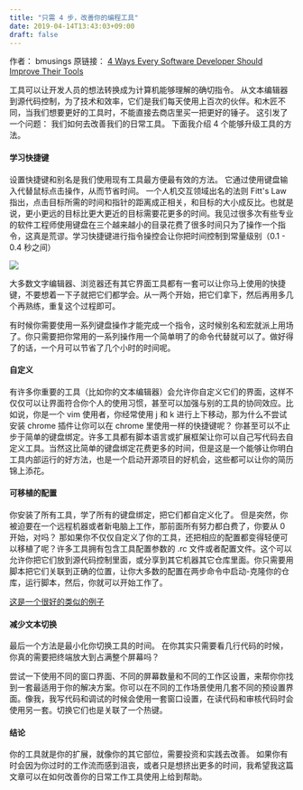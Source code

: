 ```yaml
---
title: "只需 4 步，改善你的编程工具"
date: 2019-04-14T13:43:03+09:00
draft: false
---
```

作者： bmusings
原链接： [4 Ways Every Software Developer Should Improve Their Tools](https://www.bmusings.io/4-ways-to-improve-your-tools/)


工具可以让开发人员的想法转换成为计算机能够理解的确切指令。
从文本编辑器到源代码控制，为了技术和效率，它们是我们每天使用上百次的伙伴。和木匠不同，当我们想要更好的工具时，不能直接去商店里买一把更好的锤子。
这引发了一个问题： 我们如何去改善我们的日常工具。
下面我介绍 4 个能够升级工具的方法。

#### 学习快捷键

设置快捷键和别名是我们使用现有工具最方便最有效的方法。
它通过使用键盘输入代替鼠标点击操作，从而节省时间。
一个人机交互领域出名的法则 Fitt's Law 指出，点击目标所需的时间和指针的距离成正相关，和目标的大小成反比。也就是说，更小更远的目标比更大更近的目标需要花更多的时间。我见过很多次有些专业的软件工程师使用键盘在三个越来越小的目录花费了很多时间只为了操作一个指令，这真是荒谬。学习快捷键进行指令操控会让你把时间控制到常量级别（0.1 - 0.4 秒之间）

![](https://kaushalsubedi.com/wp-content/uploads/2015/11/visual-studio-code.png)

大多数文字编辑器、浏览器还有其它界面工具都有一套可以让你马上使用的快捷键，不要想着一下子就把它们都学会。从一两个开始，把它们拿下，然后再用多几个再熟练，重复这个过程即可。

有时候你需要使用一系列键盘操作才能完成一个指令，这时候别名和宏就派上用场了。你只需要把你常用的一系列操作用一个简单明了的命令代替就可以了。做好得了的话，一个月可以节省了几个小时的时间呢。

#### 自定义

有许多你重要的工具（比如你的文本编辑器）会允许你自定义它们的界面，这样不仅仅可以让界面符合你个人的使用习惯，甚至可以加强与别的工具的协同效应。比如说，你是一个 vim 使用者，你经常使用 j 和 k 进行上下移动，那为什么不尝试安装 chrome 插件让你可以在 chrome 里使用一样的快捷键呢？
你甚至可以不止步于简单的键盘绑定。许多工具都有脚本语言或扩展框架让你可以自己写代码去自定义工具。当然这比简单的键盘绑定花费更多的时间，但是这是一个能够让你明白工具内部运行的好方法，也是一个启动开源项目的好机会，这些都可以让你的简历锦上添花。

#### 可移植的配置
你安装了所有工具，学了所有的键盘绑定，把它们都自定义化了。
但是突然，你被迫要在一个远程机器或者新电脑上工作，那前面所有努力都白费了，你要从 0 开始，对吗？
那如果你不仅仅自定义了你的工具，还把相应的配置都变得轻便可以移植了呢？许多工具拥有包含工具配置参数的 .rc 文件或者配置文件。这个可以允许你把它们放到源代码控制里面，或分享到其它机器其它仓库里面。你只需要用脚本把它们关联到正确的位置，让你大多数的配置在两步命令中启动-克隆你的仓库，运行脚本，然后，你就可以开始工作了。

[这是一个很好的类似的例子](https://github.com/mattjmorrison/dotfiles)

#### 减少文本切换

最后一个方法是最小化你切换工具的时间。
在你其实只需要看几行代码的时候，你真的需要把终端放大到占满整个屏幕吗？

尝试一下使用不同的窗口界面、不同的屏幕数量和不同的工作区设置，来帮你你找到一套最适用于你的解决方案。你可以在不同的工作场景使用几套不同的预设置界面。像我，我写代码和调试的时候会使用一套窗口设置，在读代码和审核代码时会使用另一套。切换它们也是关联了一个热键。

#### 结论

你的工具就是你的扩展，就像你的其它部位，需要投资和实践去改善。
如果你有时会因为你过时的工作流而感到沮丧，或者只是想挤出更多的时间，我希望我这篇文章可以在如何改善你的日常工作工具使用上给到帮助。









